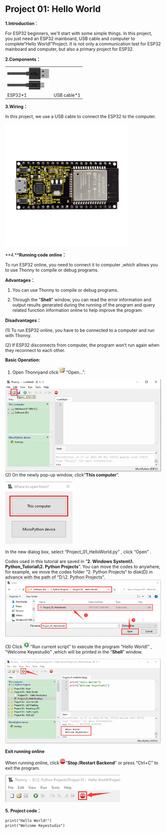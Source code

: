 # Project 01: Hello World

**1.Introduction**：

For ESP32 beginners, we'll start with some simple things. In this
project, you just need an ESP32 mainboard, USB cable and computer to
complete“Hello World\!”Project. It is not only a communication test for
ESP32 mainboard and computer, but also a primary project for ESP32.

**2.Components：**

|                                    |                        |
| ---------------------------------- | ---------------------- |
| ![](/media/3bdcc62cfa661d2b860a76e28537e21e.png) |
| ESP32\*1                           | USB cable\*1           |

**3.Wiring：**

In this project, we use a USB cable to connect the ESP32 to the
computer.

![](/media/56053f7126905c6def63919c661d5c0a.jpeg)

**4.****Running code online：**

To run ESP32 online, you need to connect it to computer ,which allows
you to use Thonny to compile or debug programs.

**Advantages：**

1)  You can use Thonny to compile or debug programs.

2)  Through the "**Shell**" window, you can read the error information
and output results generated during the running of the program and
query related function information online to help improve the
program.

**Disadvantages：**

(1) To run ESP32 online, you have to be connected to a computer and run
with Thonny.

(2) If ESP32 disconnects from computer, the program won’t run again when
they reconnect to each other.

**Basic Operation:**

1)  Open Thonnyand click![](/media/6388aa0daa514f9325fb07fd5ab6749b.png)“Open...”.

![](/media/319b34bcc43d038d633af9acba0c198c.png)(2) On the newly pop-up window,
click“**This computer**”.

![](/media/5bdbc66ef89b41a53e46696c07b2c282.png)

In the new dialog box, select “Project\_01\_HelloWorld.py” , click
“Open” .

Codes used in this tutorial are saved in ”**2. Windows System\\1.
Python\_Tutorial\\2. Python Projects**”. You can move the codes to
anywhere, for example, we move the codes folder “2. Python Projects“ to
disk(D) in advance with the path of “D:\\2. Python
Projects”.![](/media/9b61f563870ec1235e6cc48ca748cec5.png)

(3) Click![](/media/f79b2c42507d12b91ca23ea0bb87c5c2.png)“Run current script” to execute the
program “Hello World\!” , "Welcome Keyestudio" ,which will be printed in
the “**Shell**” window.

![](/media/167c0dd1c25107701cb9c162a28d1f5e.png)

**Exit running online**

When running online, click![](/media/fee1916cdaf53677f5117fbc5b65f4cf.png)“**Stop /Restart
Backend**” or press “Ctrl+C” to exit the program.

![](/media/dc2a210535724a7d601b5ad8b02ca8ed.png)

**5.** **Project code：**

    print("Hello World!")
    print("Welcome Keyestudio")

